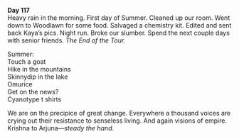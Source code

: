 **Day 117**  
Heavy rain in the morning. First day of Summer. Cleaned up our room. Went down to Woodlawn for some food. Salvaged a chemistry kit. Edited and sent back Kaya’s pics. Night run. Broke our slumber. Spend the next couple days with senior friends. *The End of the Tour.*

Summer:  
Touch a goat  
Hike in the mountains  
Skinnydip in the lake  
Omurice  
Get on the news?  
Cyanotype t shirts

We are on the precipice of great change. Everywhere a thousand voices are crying out their resistance to senseless living. And again visions of empire. Krishna to Arjuna—*steady the hand*.
